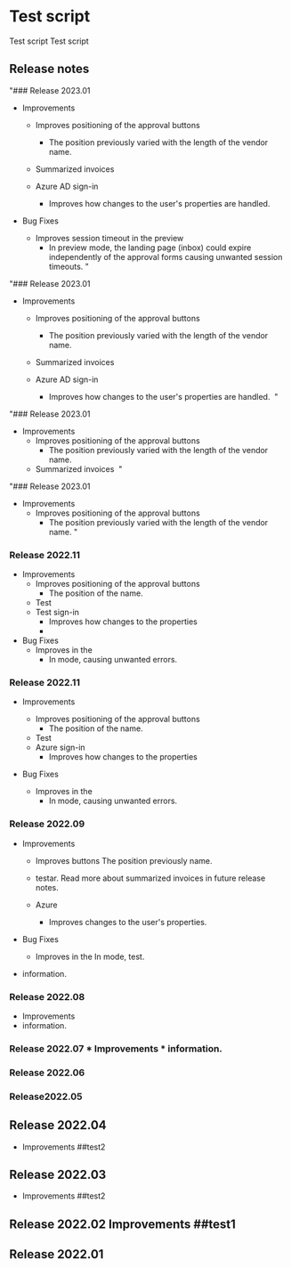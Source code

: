 # Test script
Test script
Test script


## Release notes
 
"### Release 2023.01

 * Improvements
   * Improves positioning of the approval buttons 
       * The position previously varied with the length of the vendor name. 
   * Summarized invoices&#160; 

   * Azure AD sign-in&#160; 
       * Improves&#160;how changes to the user&#39;s properties are handled.&#160;&#160;

 * Bug Fixes
   * Improves session timeout in the preview 
       * In preview mode, the landing page (inbox) could expire independently of the approval forms causing unwanted session timeouts. 
"
 
"### Release 2023.01

 * Improvements
   * Improves positioning of the approval buttons 
       * The position previously varied with the length of the vendor name. 
   * Summarized invoices&#160; 

   * Azure AD sign-in&#160; 
       * Improves&#160;how changes to the user&#39;s properties are handled.&#160;&#160;"
 
"### Release 2023.01

 * Improvements
   * Improves positioning of the approval buttons 
       * The position previously varied with the length of the vendor name. 
   * Summarized invoices&#160; 
"
 
"### Release 2023.01

 * Improvements
   * Improves positioning of the approval buttons 
       * The position previously varied with the length of the vendor name. "
 ### Release 2022.11

* Improvements
  * Improves positioning of the approval buttons
      * The position of the name.
  * Test 
  * Test sign-in 
      * Improves how changes to the properties
      * 
* Bug Fixes
  * Improves in the 
      * In mode, causing unwanted errors.

 ### Release 2022.11

* Improvements
  * Improves positioning of the approval buttons
      * The position of the name.
  * Test 
  * Azure sign-in 
      * Improves how changes to the properties

* Bug Fixes
  * Improves in the 
      * In mode, causing unwanted errors.



 ### Release 2022.09

* Improvements
  * Improves buttons
The position previously name.
  *  testar. Read more about summarized invoices in future release notes.

  * Azure  
      * Improves  changes to the user's properties.  

* Bug Fixes
  * Improves in the 
In  mode, test.



* information.
### Release  2022.08 
* Improvements  
* information.
### Release  2022.07 * Improvements  * information.
### Release 2022.06
### Release2022.05
## Release 2022.04 
- Improvements  ##test2
## Release 2022.03 
- Improvements  ##test2
## Release 2022.02 Improvements  ##test1


## Release 2022.01
